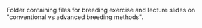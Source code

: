 Folder containing files for breeding exercise and lecture slides on "conventional vs advanced breeding methods".
